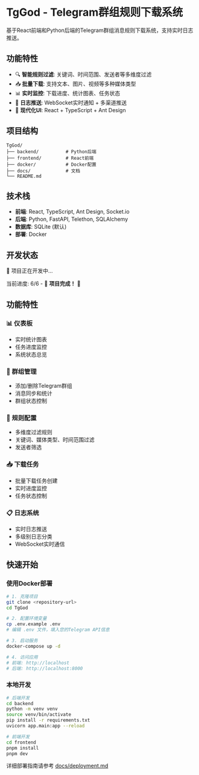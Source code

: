 # TgGod - Telegram群组规则下载系统

基于React前端和Python后端的Telegram群组消息规则下载系统，支持实时日志推送。

## 功能特性

- 🔍 **智能规则过滤**: 关键词、时间范围、发送者等多维度过滤
- 📥 **批量下载**: 支持文本、图片、视频等多种媒体类型
- 📊 **实时监控**: 下载进度、统计图表、任务状态
- 🔔 **日志推送**: WebSocket实时通知 + 多渠道推送
- 🎨 **现代化UI**: React + TypeScript + Ant Design

## 项目结构

```
TgGod/
├── backend/          # Python后端
├── frontend/         # React前端
├── docker/           # Docker配置
├── docs/             # 文档
└── README.md
```

## 技术栈

- **前端**: React, TypeScript, Ant Design, Socket.io
- **后端**: Python, FastAPI, Telethon, SQLAlchemy
- **数据库**: SQLite (默认)
- **部署**: Docker

## 开发状态

🚧 项目正在开发中...

当前进度: 6/6 - 🎉 **项目完成！** 🎉

## 功能特性

### 📊 仪表板
- 实时统计图表
- 任务进度监控
- 系统状态总览

### 👥 群组管理
- 添加/删除Telegram群组
- 消息同步和统计
- 群组状态控制

### 🔧 规则配置
- 多维度过滤规则
- 关键词、媒体类型、时间范围过滤
- 发送者筛选

### 📥 下载任务
- 批量下载任务创建
- 实时进度监控
- 任务状态控制

### 📋 日志系统
- 实时日志推送
- 多级别日志分类
- WebSocket实时通信

## 快速开始

### 使用Docker部署

```bash
# 1. 克隆项目
git clone <repository-url>
cd TgGod

# 2. 配置环境变量
cp .env.example .env
# 编辑 .env 文件，填入您的Telegram API信息

# 3. 启动服务
docker-compose up -d

# 4. 访问应用
# 前端: http://localhost
# 后端: http://localhost:8000
```

### 本地开发

```bash
# 后端开发
cd backend
python -m venv venv
source venv/bin/activate
pip install -r requirements.txt
uvicorn app.main:app --reload

# 前端开发
cd frontend
pnpm install
pnpm dev
```

详细部署指南请参考 [docs/deployment.md](docs/deployment.md)